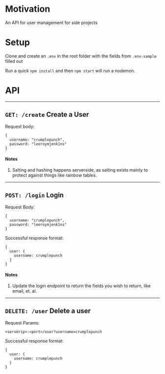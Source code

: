 # Motivation

An API for user management for side projects


# Setup

Clone and create an `.env` in the root folder with the fields from `.env-sample` filled out

Run a quick `npm install` and then `npm start` will run a nodemon.

# API
---

## `GET: /create` Create a User

Request body:
```
{
  username: "crumplepunch",
  password: "leeroymjenk1ns"
}
```

#### Notes
1. Salting and hashing happens serverside, as salting exists mainly to protect against things like rainbow tables.

---
## `POST: /login` Login

Request Body:
```
{
  username: "crumplepunch",
  password: "leeroymjenk1ns"
}
```

Successful response format:
```
{
  user: {
    username: crumplepunch
  }
}
```

#### Notes
1. Update the login endpoint to return the fields you wish to return, like email, et. al.

---
## `DELETE: /user` Delete a user

Request Params:
```
<serverip>:<port>/user?username=crumplepunch
```

Successful response format:
```
{
  user: {
    username: crumplepunch
  }
}
```
